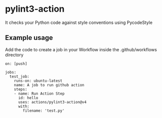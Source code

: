 # pylint3-action
 It checks your Python code against style conventions using PycodeStyle

## Example usage
Add the code to create a job in your Workflow inside the .github/workflows directory

```
on: [push]

jobs:
  test_job:
    runs-on: ubuntu-latest
    name: A job to run github action
    steps:
    - name: Run Action Step
      id: hello
      uses: actions/pylint3-action@v4
      with:
        filename: 'test.py'


```


